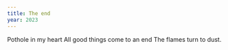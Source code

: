 ```yaml
---
title: The end
year: 2023
---
```

Pothole in my heart
All good things come to an end
The flames turn to dust.
